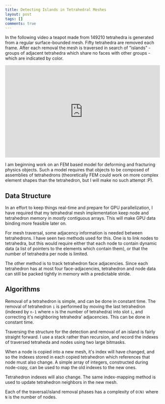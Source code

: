 ```yaml
---
title: Detecting Islands in Tetrahedral Meshes
layout: post
tags: []
comments: true
---
```


In the following video a teapot made from 149210 tetrahedra is generated from a regular surface-bounded mesh. Fifty tetrahedra are removed each frame. After each removal the mesh is traversed in search of "islands" - groups of adjacent tetrahedra which share no faces with other groups - which are indicated by color.

<iframe width="100%" height="300" src="https://www.youtube.com/embed/BwP3SIjHfZw" frameborder="0" allowfullscreen></iframe>

I am beginning work on an FEM based model for deforming and fracturing physics objects. Such a model requires that objects to be composed of assemblies of tetrahedrons (theoretically FEM could work on more complex element shapes than the tetrahedron, but I will make no such attempt :P).

## Data Structure ##

In an effort to keep things real-time and prepare for GPU parallelization, I have required that my tetrahedral mesh implementation keep node and tetrahedron memory in _mostly_ contiguous arrays. This will make GPU data binding more feasible later on.

For mesh traversal, some adjacency information is needed between tetrahedrons. I have seen two methods used for this. One is to link nodes to tetrahedra, but this would require either that each node to contain dynamic data (a list of pointers to the elements which contain them), or that the number of tetrahedra per node is limited.

The other method is to track tetrahedron face adjacencies. Since each tetrahedron has at most four face-adjacencies, tetrahedron and node data can still be packed tightly in memory with a predictable stride.

## Algorithms ##

Removal of a tetrahedron is simple, and can be done in constant time. The removal of tetrahedron `i` is performed by moving the last tetrahedron (indexed by `n-1` where `n` is the number of tetrahedra) into slot `i`, and correcting it's neighboring tetrahedra' adjacencies. This can be done in constant time.

Traversing the structure for the detection and removal of an island is fairly straight forward. I use a stack rather than recursion, and record the indexes of traversed tetraheda and nodes using two large bitmasks.

When a node is copied into a new mesh, it's index will have changed, and so the indexes stored in each copied tetrahedron which references that node must also change. A simple array of integers, constructed during node-copy, can be used to map the old indexes to the new ones.

Tetrahedron indexes will also change. The same index-mapping method is used to update tetrahedron neighbors in the new mesh.

Each of the traversal/island removal phases has a complexity of `O(N)` where `N` is the number of nodes.


